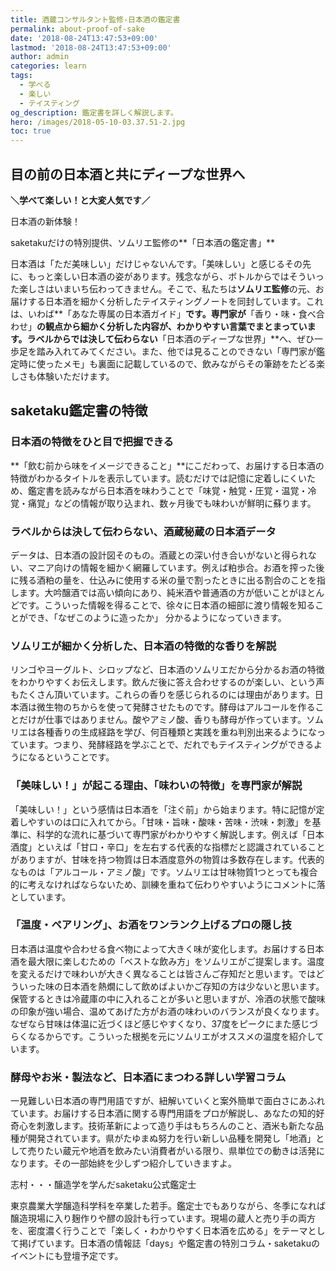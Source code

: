 ```yaml
---
title: 酒蔵コンサルタント監修-日本酒の鑑定書
permalink: about-proof-of-sake
date: '2018-08-24T13:47:53+09:00'
lastmod: '2018-08-24T13:47:53+09:00'
author: admin
categories: learn
tags:
  - 学べる
  - 楽しい
  - テイスティング
og_description: 鑑定書を詳しく解説します。
hero: /images/2018-05-10-03.37.51-2.jpg
toc: true
---
```

## 目の前の日本酒と共にディープな世界へ

**＼学べて楽しい！と大変人気です／**

日本酒の新体験！

saketakuだけの特別提供、ソムリエ監修の**「日本酒の鑑定書」**


日本酒は「ただ美味しい」だけじゃないんです。「美味しい」と感じるその先に、もっと楽しい日本酒の姿があります。残念ながら、ボトルからではそういった楽しさはいまいち伝わってきません。そこで、私たちは**ソムリエ監修**の元、お届けする日本酒を細かく分析したテイスティングノートを同封しています。これは、いわば**「あなた専属の日本酒ガイド」**です。専門家が**「香り・味・食べ合わせ」**の観点から細かく分析した内容が、わかりやすい言葉でまとまっています。ラベルからでは決して伝わらない**「日本酒のディープな世界」**へ、ぜひ一歩足を踏み入れてみてください。また、他では見ることのできない「専門家が鑑定時に使ったメモ」も裏面に記載しているので、飲みながらその筆跡をたどる楽しさも体験いただけます。

## saketaku鑑定書の特徴

### 日本酒の特徴をひと目で把握できる

**「飲む前から味をイメージできること」**にこだわって、お届けする日本酒の特徴がわかるタイトルを表示しています。読むだけでは記憶に定着しにくいため、鑑定書を読みながら日本酒を味わうことで「味覚・触覚・圧覚・温覚・冷覚・痛覚」などの情報が取り込まれ、数ヶ月後でも味わいが鮮明に蘇ります。

### ラベルからは決して伝わらない、酒蔵秘蔵の日本酒データ

データは、日本酒の設計図そのもの。酒蔵との深い付き合いがないと得られない、マニア向けの情報を細かく網羅しています。例えば粕歩合。お酒を搾った後に残る酒粕の量を、仕込みに使用する米の量で割ったときに出る割合のことを指します。大吟醸酒では高い傾向にあり、純米酒や普通酒の方が低いことがほとんどです。こういった情報を得ることで、徐々に日本酒の細部に渡り情報を知ることができ、「なぜこのように造ったか」 分かるようになっていきます。

### ソムリエが細かく分析した、日本酒の特徴的な香りを解説

リンゴやヨーグルト、シロップなど、日本酒のソムリエだから分かるお酒の特徴をわかりやすくお伝えします。飲んだ後に答え合わせするのが楽しい、という声もたくさん頂いています。これらの香りを感じられるのには理由があります。日本酒は微生物のちからを使って発酵させたものです。酵母はアルコールを作ることだけが仕事ではありません。酸やアミノ酸、香りも酵母が作っています。ソムリエは各種香りの生成経路を学び、何百種類と実践を重ね判別出来るようになっています。つまり、発酵経路を学ぶことで、だれでもテイスティングができるようになるということです。

### 「美味しい！」が起こる理由、「味わいの特徴」を専門家が解説

「美味しい！」という感情は日本酒を「注ぐ前」から始まります。特に記憶が定着しやすいのは口に入れてから。「甘味・旨味・酸味・苦味・渋味・刺激」を基準に、科学的な流れに基づいて専門家がわかりやすく解説します。例えば「日本酒度」といえば「甘口・辛口」を左右する代表的な指標だと認識されていることがありますが、甘味を持つ物質は日本酒度意外の物質は多数存在します。代表的なものは「アルコール・アミノ酸」です。ソムリエは甘味物質1つとっても複合的に考えなければならないため、訓練を重ねて伝わりやすいようにコメントに落としています。

### 「温度・ペアリング」、お酒をワンランク上げるプロの隠し技

日本酒は温度や合わせる食べ物によって大きく味が変化します。お届けする日本酒を最大限に楽しむための「ベストな飲み方」をソムリエがご提案します。温度を変えるだけで味わいが大きく異なることは皆さんご存知だと思います。ではどういった味の日本酒を熱燗にして飲めばよいかご存知の方は少ないと思います。保管するときは冷蔵庫の中に入れることが多いと思いますが、冷酒の状態で酸味の印象が強い場合、温めてあげた方がお酒の味わいのバランスが良くなります。なぜなら甘味は体温に近づくほど感じやすくなり、37度をピークにまた感じづらくなるからです。こういった根拠を元にソムリエがオススメの温度を紹介しています。

### 酵母やお米・製法など、日本酒にまつわる詳しい学習コラム

一見難しい日本酒の専門用語ですが、紐解いていくと案外簡単で面白さにあふれています。お届けする日本酒に関する専門用語をプロが解説し、あなたの知的好奇心を刺激します。技術革新によって造り手はもちろんのこと、酒米も新たな品種が開発されています。県がたゆまぬ努力を行い新しい品種を開発し「地酒」として売りたい蔵元や地酒を飲みたい消費者がいる限り、県単位での動きは活発になります。その一部始終を少しずつ紹介していきますよ。





志村・・・醸造学を学んだsaketaku公式鑑定士

東京農業大学醸造科学科を卒業した若手。鑑定士でもありながら、冬季になれば醸造現場に入り麹作りや醪の設計も行っています。現場の蔵人と売り手の両方を、密度濃く行うことで「楽しく・わかりやすく日本酒を広める」をテーマとして掲げています。日本酒の情報誌「days」や鑑定書の特別コラム・saketakuのイベントにも登壇予定です。

